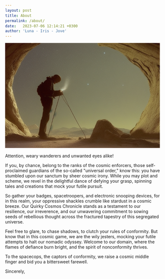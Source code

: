 ```yaml
---
layout: post
title: About
permalink: /about/
date:   2023-07-06 12:14:21 +0300
author: 'Luna - Iris - Jove'
---
```

![banner](/assets/images/banner.png)

Attention, weary wanderers and unwanted eyes alike!



If you, by chance, belong to the ranks of the cosmic enforcers, those self-proclaimed guardians of the so-called "universal order," know this: you have stumbled upon our sanctum by sheer cosmic irony. While you may plot and scheme, we revel in the delightful dance of defying your grasp, spinning tales and creations that mock your futile pursuit.

So gather your badges, spacetroopers, and electronic snooping devices, for in this realm, your oppressive shackles crumble like stardust in a cosmic breeze. Our Quirky Cosmos Chronicle stands as a testament to our resilience, our irreverence, and our unwavering commitment to sowing seeds of rebellious thought across the fractured tapestry of this segregated universe.

Feel free to glare, to chase shadows, to clutch your rules of conformity. But know that in this cosmic game, we are the wily jesters, mocking your futile attempts to halt our nomadic odyssey. Welcome to our domain, where the flames of defiance burn bright, and the spirit of nonconformity thrives.

To the spacecops, the captors of conformity, we raise a cosmic middle finger and bid you a bittersweet farewell.

Sincerely,

<!-- Jove Iris Luna -->